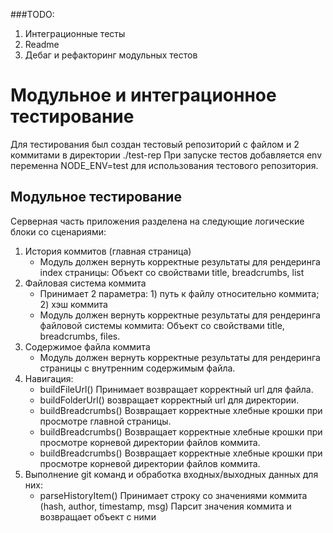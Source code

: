 ###TODO:
1. Интеграционные тесты
2. Readme
3. Дебаг и рефакторинг модульных тестов

# Модульное и интеграционное тестирование
Для тестирования был создан тестовый репозиторий с файлом и 2 коммитами в директории ./test-rep 
При запуске тестов добавляется env переменна NODE_ENV=test для использования тестового репозитория.

## Модульное тестирование

Серверная часть приложения разделена на следующие логические блоки со сценариями:

1. История коммитов (главная страница) 
    - Модуль должен вернуть корректные результаты для рендеринга index страницы:
    Объект со свойствами title, breadcrumbs, list
2. Файловая система коммита
    - Принимает 2 параметра: 1) путь к файлу относительно коммита; 2) хэш коммита
    - Модуль должен вернуть корректные результаты для рендеринга файловой системы коммита:
    Объект со cвойствами title, breadcrumbs, files.
3. Содержимое файла коммита
    - Модуль должен вернуть корректные результаты для рендеринга страницы с внутренним содержимым файла.
4. Навигация: 
	- buildFileUrl()
	Принимает возвращает корректный url для файла.
	- buildFolderUrl() возвращает корректный url для директории.
	- buildBreadcrumbs() Возвращает корректные хлебные крошки при просмотре главной страницы.
	- buildBreadcrumbs() Возвращает корректные хлебные крошки при просмотре корневой директории файлов коммита.
	- buildBreadcrumbs() Возвращает корректные хлебные крошки при просмотре корневой директории файлов коммита.
5. Выполнение git команд и обработка входных/выходных данных для них:
    - parseHistoryItem()
        Принимает строку со значениями коммита (hash, author, timestamp, msg)
        Парсит значения коммита и возвращает объект с ними
	

